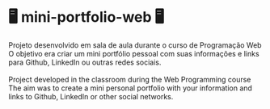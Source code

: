 # 🖥 mini-portfolio-web 🖥

Projeto desenvolvido em sala de aula durante o curso de Programação Web
<br>
O objetivo era criar um mini portfólio pessoal com suas informações e links para Github, LinkedIn ou outras redes sociais.
<br>
<br>
Project developed in the classroom during the Web Programming course
<br>
The aim was to create a mini personal portfolio with your information and links to Github, LinkedIn or other social networks.
